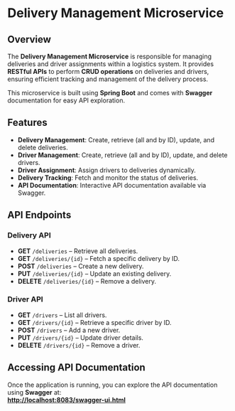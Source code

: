 # **Delivery Management Microservice**  

## **Overview**  
The **Delivery Management Microservice** is responsible for managing deliveries and driver assignments within a logistics system. It provides **RESTful APIs** to perform **CRUD operations** on deliveries and drivers, ensuring efficient tracking and management of the delivery process.  

This microservice is built using **Spring Boot** and comes with **Swagger** documentation for easy API exploration.  

## **Features**  
- **Delivery Management**: Create, retrieve (all and by ID), update, and delete deliveries.  
- **Driver Management**: Create, retrieve (all and by ID), update, and delete drivers.  
- **Driver Assignment**: Assign drivers to deliveries dynamically.  
- **Delivery Tracking**: Fetch and monitor the status of deliveries.  
- **API Documentation**: Interactive API documentation available via Swagger.  

## **API Endpoints**  

### **Delivery API**  
- **GET** `/deliveries` – Retrieve all deliveries.  
- **GET** `/deliveries/{id}` – Fetch a specific delivery by ID.  
- **POST** `/deliveries` – Create a new delivery.  
- **PUT** `/deliveries/{id}` – Update an existing delivery.  
- **DELETE** `/deliveries/{id}` – Remove a delivery.  

### **Driver API**  
- **GET** `/drivers` – List all drivers.  
- **GET** `/drivers/{id}` – Retrieve a specific driver by ID.  
- **POST** `/drivers` – Add a new driver.  
- **PUT** `/drivers/{id}` – Update driver details.  
- **DELETE** `/drivers/{id}` – Remove a driver.  

## **Accessing API Documentation**  
Once the application is running, you can explore the API documentation using **Swagger** at:  
**[http://localhost:8083/swagger-ui.html](http://localhost:8083/swagger-ui.html)**
